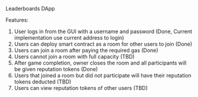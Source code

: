 Leaderboards DApp

Features:
1. User logs in from the GUI with a username and password (Done, Current implementation use current address to login)
2. Users can deploy smart contract as a room for other users to join (Done)
3. Users can join a room after paying the required gas (Done)
4. Users cannot join a room with full capacity (TBD)
5. After game completion, owner closes the room and all participants will be given reputation tokens (Done)
6. Users that joined a room but did not participate will have their reputation tokens deducted (TBD)
7. Users can view reputation tokens of other users (TBD)
